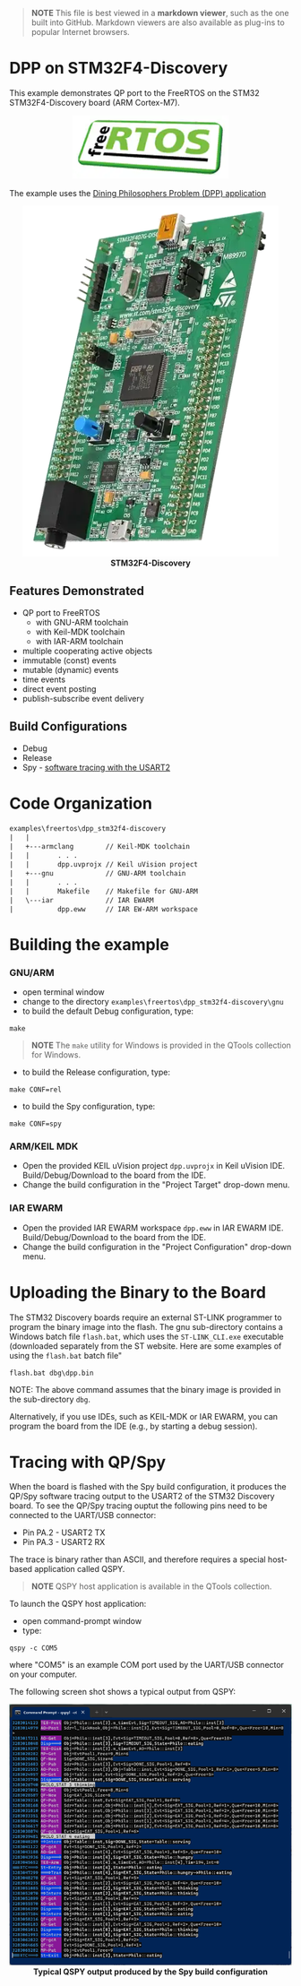 > **NOTE**
This file is best viewed in a **markdown viewer**, such as the one built into GitHub. Markdown viewers are also available as plug-ins to popular Internet browsers.

# DPP on STM32F4-Discovery
This example demonstrates QP port to the FreeRTOS on the STM32 STM32F4-Discovery board (ARM Cortex-M7).

<p align="center">
<img src="logo_freertos.webp"/>
</p>

The example uses the [Dining Philosophers Problem (DPP) application](https://www.state-machine.com/qpc/tut_dpp.html)

<p align="center">
<img src="./stm32f4-discovery.webp"/><br>
<b>STM32F4-Discovery</b>
</p>

## Features Demonstrated
- QP port to FreeRTOS
  + with GNU-ARM toolchain
  + with Keil-MDK toolchain
  + with IAR-ARM toolchain
- multiple cooperating active objects
- immutable (const) events
- mutable (dynamic) events
- time events
- direct event posting
- publish-subscribe event delivery


## Build Configurations
- Debug
- Release
- Spy - [software tracing with the USART2](#tracing-with-qpspy)

# Code Organization
```
examples\freertos\dpp_stm32f4-discovery
|   |
|   +---armclang        // Keil-MDK toolchain
|   |       . . .
|   |       dpp.uvprojx // Keil uVision project
|   +---gnu             // GNU-ARM toolchain
|   |       . . .
|   |       Makefile    // Makefile for GNU-ARM
|   \---iar             // IAR EWARM
|           dpp.eww     // IAR EW-ARM workspace
```

# Building the example

### GNU/ARM
- open terminal window
- change to the directory `examples\freertos\dpp_stm32f4-discovery\gnu`
- to build the default Debug configuration, type:

```
make
```

> **NOTE**
The `make` utility for Windows is provided in the QTools collection for Windows.

- to build the Release configuration, type:

```
make CONF=rel
```

- to build the Spy configuration, type:

```
make CONF=spy
```

### ARM/KEIL MDK
- Open the provided KEIL uVision project `dpp.uvprojx` in Keil uVision IDE.
  Build/Debug/Download to the board from the IDE.
- Change the build configuration in the "Project Target" drop-down menu.


### IAR EWARM
- Open the provided IAR EWARM workspace `dpp.eww` in IAR EWARM IDE.
Build/Debug/Download to the board from the IDE.
- Change the build configuration in the "Project Configuration" drop-down menu.


# Uploading the Binary to the Board
The STM32 Discovery boards require an external ST-LINK programmer to program the
binary image into the flash. The gnu sub-directory contains a Windows batch
file `flash.bat`, which uses the `ST-LINK_CLI.exe` executable (downloaded separately
from the ST website. Here are some examples of using the `flash.bat` batch file"
```
flash.bat dbg\dpp.bin
```
NOTE: The above command assumes that the binary image is provided in the
sub-directory `dbg`.

Alternatively, if you use IDEs, such as KEIL-MDK or IAR EWARM, you can program
the board from the IDE (e.g., by starting a debug session).


# Tracing with QP/Spy
When the board is flashed with the Spy build configuration, it produces the QP/Spy
software tracing output to the USART2 of the STM32 Discovery board. To see the QP/Spy
tracing ouptut the following pins need to be connected to the UART/USB connector:

- Pin PA.2 - USART2 TX
- Pin PA.3 - USART2 RX

The trace is binary rather than ASCII, and therefore requires a special host-based
application called QSPY.

> **NOTE** QSPY host application is available in the QTools collection.

To launch the QSPY host application:
- open command-prompt window
- type:

```
qspy -c COM5
```

where "COM5" is an example COM port used by the UART/USB connector on your computer.


The following screen shot shows a typical output from QSPY:

<p align="center">
<img src="./qspy-output.png"/><br>
<b>Typical QSPY output produced by the Spy build configuration</b>
</p>


